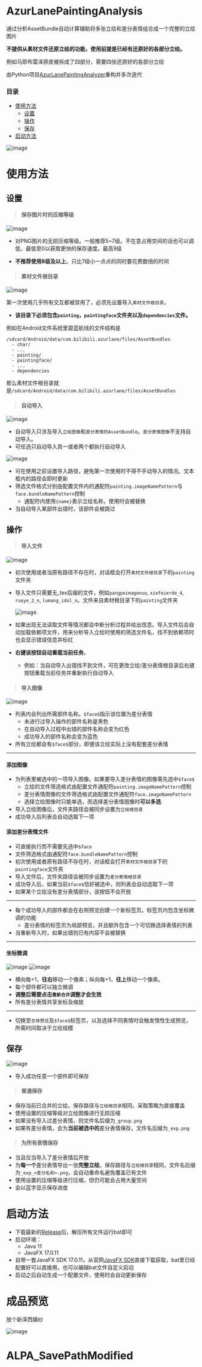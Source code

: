 # AzurLanePaintingAnalysis

通过分析AssetBundle自动计算辅助将多张立绘和差分表情组合成一个完整的立绘图片

**不提供从素材文件还原立绘的功能，使用前提是已经有还原好的各部分立绘。**

例如马耶布雷泽原皮被拆成了四部分，需要四张还原好的各部分立绘

由Python项目[AzurLanePaintingAnalyzer](https://github.com/Deficuet/AzurLanePaintingAnalyzer)重构并多次迭代

### 目录

- [使用方法](#使用方法)
  - [设置](#设置)
  - [操作](#操作)
  - [保存](#保存)
- [启动方法](#启动方法)

![image](https://github.com/Deficuet/AzurLanePaintingAnalysis-Kt/assets/36525579/7437ec70-54c1-4f0f-bc87-7035b61dd923)

# 使用方法

## 设置

> #### 保存图片时的压缩等级

![image](https://github.com/Deficuet/AzurLanePaintingAnalysis-Kt/assets/36525579/95b1cbd6-e383-439f-963a-071f5c840ce6)

- 对PNG图片的无损压缩等级。一般推荐5~7级。不在意占用空间的话也可以调低，最低至0以获取更快的保存速度。最高9级

- **不推荐使用8级及以上**。只比7级小一点点的同时要花费数倍的时间

> #### 素材文件根目录

![image](https://github.com/Deficuet/AzurLanePaintingAnalysis-Kt/assets/36525579/e71218a0-7e41-40f2-baaf-a43b2b25ac40)

第一次使用几乎所有交互都被禁用了，必须先设置导入`素材文件根目录`。

- <b>该目录下必须包含`painting`，`paintingface`文件夹以及`dependencies`文件。</b>

例如在Android文件系统里碧蓝航线的文件结构是
```
/sdcard/Android/data/com.bilibili.azurlane/files/AssetBundles
  - char/
  - ...
  - painting/
  - paintingface/
  - ...
  - dependencies
```
那么素材文件根目录就是`/sdcard/Android/data/com.bilibili.azurlane/files/AssetBundles`

>#### 自动导入

![image](https://github.com/Deficuet/AzurLanePaintingAnalysis-Kt/assets/36525579/a4611dff-0bf8-4229-a8a5-a0c332d185b5)

- 自动导入只涉及导入`立绘图像`和`差分表情的AssetBundle`。`差分表情图像`不支持自动导入。
- 可任选只自动导入其一或者两个都执行自动导入

![image](https://github.com/Deficuet/AzurLanePaintingAnalysis-Kt/assets/36525579/d5edd2a8-d2c8-4eaa-9b52-47d94e77ecac)

- 可在使用之前设置导入路径，避免第一次使用时不得不手动导入的情况。文本框内的路径会即时更新
- 筛选文件格式分别由配置文件内的通配符`painting.imageNamePattern`与`face.bundleNamePattern`控制
  - 通配符内使用`{name}`表示立绘名称，使用时会被替换
- 当自动导入某部件出错时，该部件会被跳过

## 操作
> #### 导入文件

![image](https://github.com/Deficuet/AzurLanePaintingAnalysis-Kt/assets/36525579/89ab7af4-e2da-4031-851d-1bca81560609)

- 初次使用或者当原有路径不存在时，对话框会打开`素材文件根目录`下的`painting`文件夹
- 导入文件只需要无_tex后缀的文件，例如`pangpeimagenuo`, `xiefeierde_4`, `ruoye_2_n`, `lumang_idol_n`。文件来自素材根目录下的`painting`文件夹

  ![image](https://user-images.githubusercontent.com/36525579/163661590-0e1f4415-749e-411e-81f7-5d7475c9ae0b.png)

- 如果出现无法读取文件等情况都会中断分析过程并给出信息。导入文件后会自动加载依赖项文件，用来分析导入立绘时使用的筛选文件名，找不到依赖项时也会显示错误信息并标红
- <b>右键该按钮自动重载当前任务</b>。
  - 例如：当自动导入出错找不到文件，可在更改立绘/差分表情根目录后右键按钮重载当前任务并重新执行自动导入

> #### 导入图像

![image](https://github.com/Deficuet/AzurLanePaintingAnalysis-Kt/assets/36525579/19975069-dc4a-4d20-a0de-626c0d5d48c4)

- 列表内会列出所需部件名称。`$face$`指示该位置为差分表情
  - 未进行过导入操作的部件名称是黑色
  - 在自动导入过程中出错的部件名称会变为红色
  - 成功导入的部件名称会变为蓝色
- 所有立绘都会有`$face$`部分，即便该立绘实际上没有配套差分表情

---

#### 添加图像
- 为列表里被选中的一项导入图像。如果要导入差分表情的图像需先选中`$face$`
  - 立绘的文件筛选格式由配置文件通配符`painting.imageNamePattern`控制
  - 差分表情图像的文件筛选格式由配置文件通配符`face.imageNamePattern`
  - 选择立绘图像时只能单选，而选择差分表情图像时**可以多选**
- 导入立绘图像后，文件夹路径会被同步设置为`立绘根目录`
- 成功导入后列表会自动选取下一项

#### 添加差分表情文件
- 可直接执行而不需要先选中`$face`
- 文件筛选格式由通配符`face.bundleNamePattern`控制
- 初次使用或者原有路径不存在时，对话框会打开`素材文件根目录`下的`paintingface`文件夹
- 导入文件后，文件夹路径会被同步设置为`差分表情根目录`
- 成功导入后，如果当前`$face$`恰好被选中，则列表会自动选取下一项
- 如果某个立绘没有差分表情部分，该按钮不会开放

---

- 每个成功导入的部件都会在右侧预览创建一个新标签页。标签页内包含坐标微调的功能
  - 差分表情的标签页为局部预览，并且额外包含一个可切换选择表情的列表
- 当重新导入时，如果出错则已有内容不会被替换

---

#### 坐标微调
![image](https://github.com/Deficuet/AzurLanePaintingAnalysis-Kt/assets/36525579/d4ba2a0c-5e8f-4b2c-979e-1a58f4998a91)
![image](https://github.com/Deficuet/AzurLanePaintingAnalysis-Kt/assets/36525579/af7bc16e-c117-4e0f-931d-4a0e58140846)

- 横向每+1，**往右**移动一个像素；纵向每+1，**往上**移动一个像素。
- 每个部件都可以独立微调
- <b>调整后需要点击`重新合并`调整才会生效</b>
- 所有差分表情共享坐标及缩放

---

- 切换至`总体预览`及`$face$`标签页，以及选择不同表情时会触发惰性生成预览，所需时间取决于立绘规模

## 保存

![image](https://github.com/Deficuet/AzurLanePaintingAnalysis-Kt/assets/36525579/7ad64647-c3a8-49dc-aa8a-4b07dbb6b213)

- 导入成功任意一个部件即可保存

> #### 普通保存

- 保存当前已合并的立绘。保存路径与`立绘根目录`相同，采取策略为直接覆盖
- 使用设置的压缩等级对立绘图像进行无损压缩
- 如果没有导入过差分表情，则文件名后缀为`_group.png`
- 如果有差分表情，会为**当前被选中的**差分表情保存。文件名后缀为`_exp.png`

> #### 为所有表情保存

- 当且仅当导入了差分表情后开放
- 为**每一个**差分表情导出一张**完整立绘**。保存路径与`立绘根目录`相同，文件名后缀为`_exp_<差分名称>.png`，会自动重命名避免覆盖已有文件
- 使用设置的压缩等级进行压缩，但仍可能会占用大量空间
- 会以蓝字显示保存进度

# 启动方法

- 下载最新的[Release](https://github.com/Deficuet/AzurLanePaintingAnalysis-Kt/releases)后，解压所有文件运行bat即可
- 启动环境：
  - Java 11
  - JavaFX 17.0.11
- 自带一套JavaFX SDK 17.0.11，从官网[JavaFX SDK](https://gluonhq.com/products/javafx/)直接下载获取，bat里已经配置好可以直接用，也可以编辑bat文件自定义启动
- 启动之后自动生成一个配置文件，使用时会自动更新保存

# 成品预览
放个新泽西婚纱

![image](https://github.com/Deficuet/AzurLanePaintingAnalysis-Kt/assets/36525579/f8e53eae-ccd7-4d9c-b37e-791ab80c3868)


# ALPA_SavePathModified

